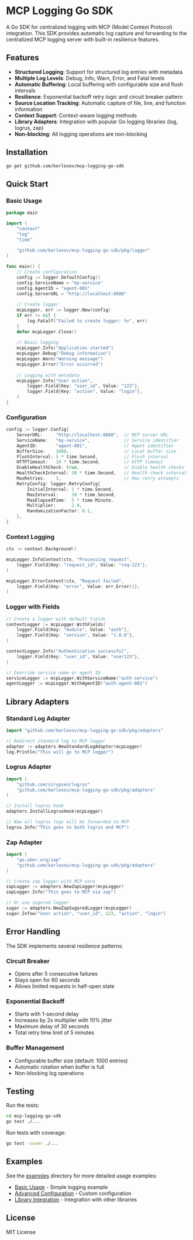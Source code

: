 # MCP Logging Go SDK

A Go SDK for centralized logging with MCP (Model Context Protocol) integration. This SDK provides automatic log capture and forwarding to the centralized MCP logging server with built-in resilience features.

## Features

- **Structured Logging**: Support for structured log entries with metadata
- **Multiple Log Levels**: Debug, Info, Warn, Error, and Fatal levels
- **Automatic Buffering**: Local buffering with configurable size and flush intervals
- **Resilience**: Exponential backoff retry logic and circuit breaker pattern
- **Source Location Tracking**: Automatic capture of file, line, and function information
- **Context Support**: Context-aware logging methods
- **Library Adapters**: Integration with popular Go logging libraries (log, logrus, zap)
- **Non-blocking**: All logging operations are non-blocking

## Installation

```bash
go get github.com/kerlexov/mcp-logging-go-sdk
```

## Quick Start

### Basic Usage

```go
package main

import (
    "context"
    "log"
    "time"
    
    "github.com/kerlexov/mcp-logging-go-sdk/pkg/logger"
)

func main() {
    // Create configuration
    config := logger.DefaultConfig()
    config.ServiceName = "my-service"
    config.AgentID = "agent-001"
    config.ServerURL = "http://localhost:8080"
    
    // Create logger
    mcpLogger, err := logger.New(config)
    if err != nil {
        log.Fatalf("Failed to create logger: %v", err)
    }
    defer mcpLogger.Close()
    
    // Basic logging
    mcpLogger.Info("Application started")
    mcpLogger.Debug("Debug information")
    mcpLogger.Warn("Warning message")
    mcpLogger.Error("Error occurred")
    
    // Logging with metadata
    mcpLogger.Info("User action", 
        logger.Field{Key: "user_id", Value: "123"},
        logger.Field{Key: "action", Value: "login"},
    )
}
```

### Configuration

```go
config := logger.Config{
    ServerURL:     "http://localhost:8080",  // MCP server URL
    ServiceName:   "my-service",             // Service identifier
    AgentID:       "agent-001",              // Agent identifier
    BufferSize:    1000,                     // Local buffer size
    FlushInterval: 5 * time.Second,          // Flush interval
    HTTPTimeout:   10 * time.Second,         // HTTP timeout
    EnableHealthCheck: true,                 // Enable health checks
    HealthCheckInterval: 30 * time.Second,   // Health check interval
    MaxRetries:    3,                        // Max retry attempts
    RetryConfig: logger.RetryConfig{
        InitialInterval: 1 * time.Second,
        MaxInterval:     30 * time.Second,
        MaxElapsedTime:  5 * time.Minute,
        Multiplier:      2.0,
        RandomizationFactor: 0.1,
    },
}
```

### Context Logging

```go
ctx := context.Background()

mcpLogger.InfoContext(ctx, "Processing request",
    logger.Field{Key: "request_id", Value: "req-123"},
)

mcpLogger.ErrorContext(ctx, "Request failed",
    logger.Field{Key: "error", Value: err.Error()},
)
```

### Logger with Fields

```go
// Create a logger with default fields
contextLogger := mcpLogger.WithFields(
    logger.Field{Key: "module", Value: "auth"},
    logger.Field{Key: "version", Value: "1.0.0"},
)

contextLogger.Info("Authentication successful",
    logger.Field{Key: "user_id", Value: "user123"},
)

// Override service name or agent ID
serviceLogger := mcpLogger.WithServiceName("auth-service")
agentLogger := mcpLogger.WithAgentID("auth-agent-001")
```

## Library Adapters

### Standard Log Adapter

```go
import "github.com/kerlexov/mcp-logging-go-sdk/pkg/adapters"

// Redirect standard log to MCP logger
adapter := adapters.NewStandardLogAdapter(mcpLogger)
log.Println("This will go to MCP logger")
```

### Logrus Adapter

```go
import (
    "github.com/sirupsen/logrus"
    "github.com/kerlexov/mcp-logging-go-sdk/pkg/adapters"
)

// Install logrus hook
adapters.InstallLogrusHook(mcpLogger)

// Now all logrus logs will be forwarded to MCP
logrus.Info("This goes to both logrus and MCP")
```

### Zap Adapter

```go
import (
    "go.uber.org/zap"
    "github.com/kerlexov/mcp-logging-go-sdk/pkg/adapters"
)

// Create zap logger with MCP core
zapLogger := adapters.NewZapLogger(mcpLogger)
zapLogger.Info("This goes to MCP via zap")

// Or use sugared logger
sugar := adapters.NewZapSugaredLogger(mcpLogger)
sugar.Infow("User action", "user_id", 123, "action", "login")
```

## Error Handling

The SDK implements several resilience patterns:

### Circuit Breaker
- Opens after 5 consecutive failures
- Stays open for 60 seconds
- Allows limited requests in half-open state

### Exponential Backoff
- Starts with 1-second delay
- Increases by 2x multiplier with 10% jitter
- Maximum delay of 30 seconds
- Total retry time limit of 5 minutes

### Buffer Management
- Configurable buffer size (default: 1000 entries)
- Automatic rotation when buffer is full
- Non-blocking log operations

## Testing

Run the tests:

```bash
cd mcp-logging-go-sdk
go test ./...
```

Run tests with coverage:

```bash
go test -cover ./...
```

## Examples

See the [examples](./examples/) directory for more detailed usage examples:

- [Basic Usage](./examples/basic/main.go) - Simple logging example
- [Advanced Configuration](./examples/advanced/main.go) - Custom configuration
- [Library Integration](./examples/integration/main.go) - Integration with other libraries

## License

MIT License